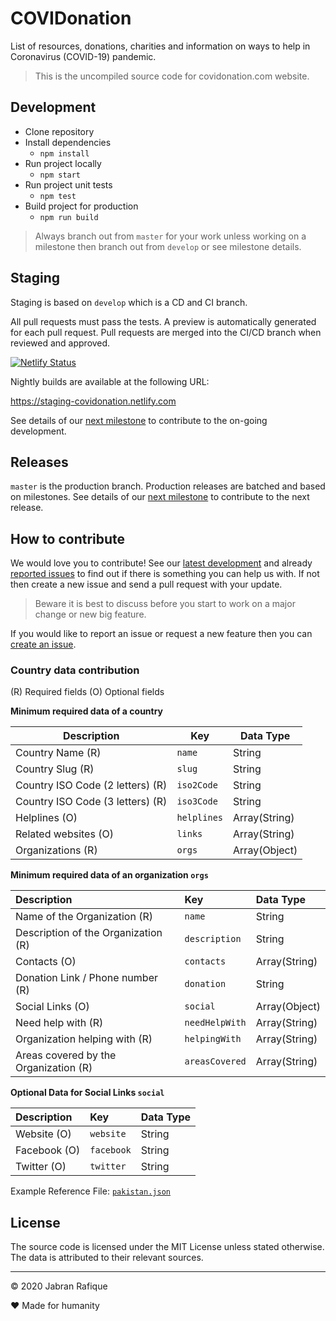 # COVIDonation

List of resources, donations, charities and information on ways to help in Coronavirus (COVID-19) pandemic.

> This is the uncompiled source code for covidonation.com website.

## Development

- Clone repository
- Install dependencies
  - `npm install`
- Run project locally
  - `npm start`
- Run project unit tests
  - `npm test`
- Build project for production
  - `npm run build`

> Always branch out from `master` for your work unless working on a milestone then branch out from `develop` or see milestone details.

## Staging

Staging is based on `develop` which is a CD and CI branch.

All pull requests must pass the tests. A preview is automatically generated for each pull request. Pull requests are merged into the CI/CD branch when reviewed and approved.

[![Netlify Status](https://api.netlify.com/api/v1/badges/446db57e-b7d0-47bf-bdeb-b907aa1f17c5/deploy-status)](https://app.netlify.com/sites/staging-covidonation/deploys)

Nightly builds are available at the following URL:

https://staging-covidonation.netlify.com

See details of our [next milestone](https://github.com/jabranr/covidonation/milestones) to contribute to the on-going development.

## Releases

`master` is the production branch. Production releases are batched and based on milestones. See details of our [next milestone](https://github.com/jabranr/covidonation/milestones) to contribute to the next release.

## How to contribute

We would love you to contribute! See our [latest development](https://github.com/jabranr/covidonation/milestones) and already [reported issues](https://github.com/jabranr/covidonation/issues) to find out if there is something you can help us with. If not then create a new issue and send a pull request with your update.

> Beware it is best to discuss before you start to work on a major change or new big feature.

If you would like to report an issue or request a new feature then you can [create an issue](https://github.com/jabranr/covidonation/issues).

### Country data contribution

(R) Required fields
(O) Optional fields

**Minimum required data of a country**

| Description                      | Key         | Data Type     |
| -------------------------------- | ----------- | ------------- |
| Country Name (R)                 | `name`      | String        |
| Country Slug (R)                 | `slug`      | String        |
| Country ISO Code (2 letters) (R) | `iso2Code`  | String        |
| Country ISO Code (3 letters) (R) | `iso3Code`  | String        |
| Helplines (O)                    | `helplines` | Array(String) |
| Related websites (O)             | `links`     | Array(String) |
| Organizations (R)                | `orgs`      | Array(Object) |

**Minimum required data of an organization `orgs`**

| Description                           | Key            | Data Type     |
| :------------------------------------ | :------------- | :------------ |
| Name of the Organization (R)          | `name`         | String        |
| Description of the Organization (R)   | `description`  | String        |
| Contacts (O)                          | `contacts`     | Array(String) |
| Donation Link / Phone number (R)      | `donation`     | String        |
| Social Links (O)                      | `social`       | Array(Object) |
| Need help with (R)                    | `needHelpWith` | Array(String) |
| Organization helping with (R)         | `helpingWith`  | Array(String) |
| Areas covered by the Organization (R) | `areasCovered` | Array(String) |

**Optional Data for Social Links `social`**

| Description  | Key        | Data Type |
| :----------- | :--------- | :-------- |
| Website (O)  | `website`  | String    |
| Facebook (O) | `facebook` | String    |
| Twitter (O)  | `twitter`  | String    |

Example Reference File: [`pakistan.json`](https://github.com/jabranr/covidonation/blob/master/src/assets/data/countries/pakistan.json)

## License

The source code is licensed under the MIT License unless stated otherwise. The data is attributed to their relevant sources.

---

&copy; 2020 Jabran Rafique

&hearts; Made for humanity
